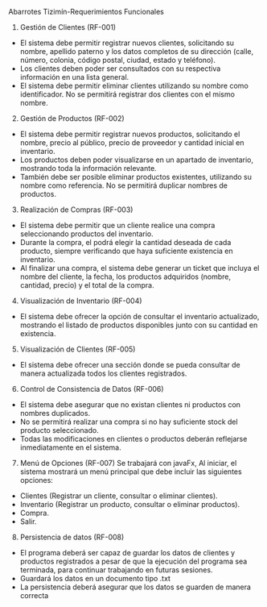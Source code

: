 Abarrotes Tizimín-Requerimientos Funcionales

1. Gestión de Clientes (RF-001)
- El sistema debe permitir registrar nuevos clientes, solicitando su nombre, apellido paterno y los datos completos de su dirección (calle, número, colonia, código postal, ciudad, estado y teléfono).
-	Los clientes deben poder ser consultados con su respectiva información en una lista general.
-	El sistema debe permitir eliminar clientes utilizando su nombre como identificador. No se permitirá registrar dos clientes con el mismo nombre.

2. Gestión de Productos (RF-002)
-	El sistema debe permitir registrar nuevos productos, solicitando el nombre, precio al público, precio de proveedor y cantidad inicial en inventario.
-	Los productos deben poder visualizarse en un apartado de inventario, mostrando toda la información relevante.
-	También debe ser posible eliminar productos existentes, utilizando su nombre como referencia. No se permitirá duplicar nombres de productos.

3. Realización de Compras (RF-003)
-	El sistema debe permitir que un cliente realice una compra seleccionando productos del inventario.
-	Durante la compra, el  podrá elegir la cantidad deseada de cada producto, siempre verificando que haya suficiente existencia en inventario.
-	Al finalizar una compra, el sistema debe generar un ticket que incluya el nombre del cliente, la fecha, los productos adquiridos (nombre, cantidad, precio) y el total de la compra.

4. Visualización de Inventario (RF-004)
-	El sistema debe ofrecer la opción de consultar el inventario actualizado, mostrando el listado de productos disponibles junto con su cantidad en existencia.

5. Visualización de Clientes (RF-005)
-	El sistema debe ofrecer una sección donde se pueda consultar de manera actualizada todos los clientes registrados.

6. Control de Consistencia de Datos (RF-006)
-	El sistema debe asegurar que no existan clientes ni productos con nombres duplicados.
-	No se permitirá realizar una compra si no hay suficiente stock del producto seleccionado.
-	Todas las modificaciones en clientes o productos deberán reflejarse inmediatamente en el sistema.

7. Menú de Opciones (RF-007)
Se trabajará con javaFx, Al iniciar, el sistema mostrará un menú principal que debe incluir las siguientes opciones:
-	Clientes (Registrar un cliente, consultar o eliminar clientes).
-	Inventario (Registrar un producto, consultar o eliminar productos).
-	Compra.
-	Salir.

8. Persistencia de datos (RF-008)
-	El programa deberá ser capaz de guardar los datos de clientes y productos registrados a pesar de que la ejecución del programa sea terminada, para continuar trabajando en futuras sesiones.
-	Guardará los datos en un documento tipo .txt 
-	La persistencia deberá asegurar que los datos se guarden de manera correcta 


